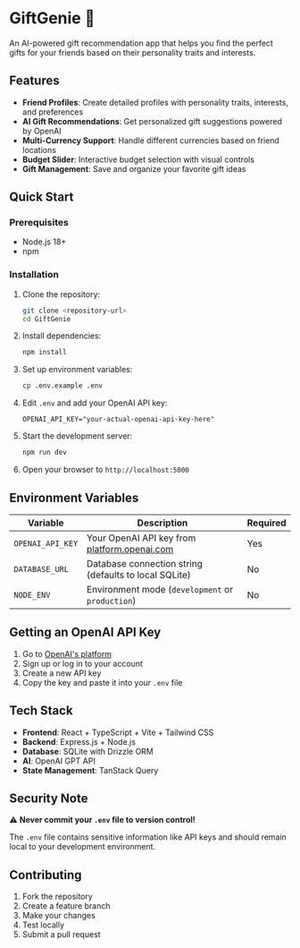 # GiftGenie 🎁

An AI-powered gift recommendation app that helps you find the perfect gifts for your friends based on their personality traits and interests.

## Features

- **Friend Profiles**: Create detailed profiles with personality traits, interests, and preferences
- **AI Gift Recommendations**: Get personalized gift suggestions powered by OpenAI
- **Multi-Currency Support**: Handle different currencies based on friend locations
- **Budget Slider**: Interactive budget selection with visual controls
- **Gift Management**: Save and organize your favorite gift ideas

## Quick Start

### Prerequisites

- Node.js 18+ 
- npm

### Installation

1. Clone the repository:
   ```bash
   git clone <repository-url>
   cd GiftGenie
   ```

2. Install dependencies:
   ```bash
   npm install
   ```

3. Set up environment variables:
   ```bash
   cp .env.example .env
   ```

4. Edit `.env` and add your OpenAI API key:
   ```env
   OPENAI_API_KEY="your-actual-openai-api-key-here"
   ```

5. Start the development server:
   ```bash
   npm run dev
   ```

6. Open your browser to `http://localhost:5000`

## Environment Variables

| Variable | Description | Required |
|----------|-------------|----------|
| `OPENAI_API_KEY` | Your OpenAI API key from [platform.openai.com](https://platform.openai.com/api-keys) | Yes |
| `DATABASE_URL` | Database connection string (defaults to local SQLite) | No |
| `NODE_ENV` | Environment mode (`development` or `production`) | No |

## Getting an OpenAI API Key

1. Go to [OpenAI's platform](https://platform.openai.com/api-keys)
2. Sign up or log in to your account
3. Create a new API key
4. Copy the key and paste it into your `.env` file

## Tech Stack

- **Frontend**: React + TypeScript + Vite + Tailwind CSS
- **Backend**: Express.js + Node.js
- **Database**: SQLite with Drizzle ORM
- **AI**: OpenAI GPT API
- **State Management**: TanStack Query

## Security Note

⚠️ **Never commit your `.env` file to version control!** 

The `.env` file contains sensitive information like API keys and should remain local to your development environment.

## Contributing

1. Fork the repository
2. Create a feature branch
3. Make your changes
4. Test locally
5. Submit a pull request
